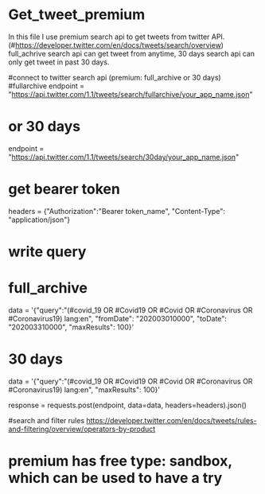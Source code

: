 # Get_tweet_premium
In this file I use premium search api to get tweets from twitter API. (#https://developer.twitter.com/en/docs/tweets/search/overview)
full_achrive search api can get tweet from anytime, 30 days search api can only get tweet in past 30 days.

#connect to twitter search api (premium: full_archive or 30 days)
#fullarchive
endpoint = "https://api.twitter.com/1.1/tweets/search/fullarchive/your_app_name.json"
# or 30 days
endpoint = "https://api.twitter.com/1.1/tweets/search/30day/your_app_name.json"
# get bearer token
headers = {"Authorization":"Bearer token_name", "Content-Type": "application/json"}

# write query
# full_archive
data = '{"query":"(#covid_19 OR #Covid19 OR #Covid OR #Coronavirus OR #Coronavirus19) lang:en", "fromDate": "202003010000", "toDate": "202003310000", "maxResults": 100}'
# 30 days
data = '{"query":"(#covid_19 OR #Covid19 OR #Covid OR #Coronavirus OR #Coronavirus19) lang:en",  "maxResults": 100}'

response = requests.post(endpoint, data=data, headers=headers).json()

#search and filter rules
https://developer.twitter.com/en/docs/tweets/rules-and-filtering/overview/operators-by-product

# premium has free type: sandbox, which can be used to have a try
